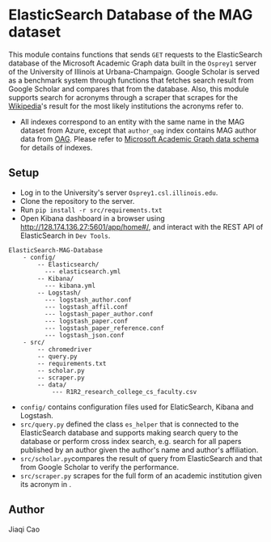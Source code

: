 # ElasticSearch Database of the MAG dataset
This module contains functions that sends `GET` requests to the ElasticSearch database of the Microsoft Academic Graph data built in the `Osprey1` server of the University of Illinois at Urbana-Champaign. Google Scholar is served as a benchmark system through functions that fetches search result from Google Scholar and compares that from the database. Also, this module supports search for acronyms through a scraper that scrapes for the [Wikipedia](https://en.wikipedia.org/wiki/Main_Page)'s result for the most likely institutions the acronyms refer to.
* All indexes correspond to an entity with the same name in the MAG dataset from Azure, except that ```author_oag``` index contains MAG author data from [OAG](https://www.microsoft.com/en-us/research/project/open-academic-graph/). Please refer to [Microsoft Academic Graph data schema](https://docs.microsoft.com/en-us/academic-services/graph/reference-data-schema) for details of indexes.
## Setup
* Log in to the University's server ```Osprey1.csl.illinois.edu```.
* Clone the repository to the server.
* Run ```pip install -r src/requirements.txt```
* Open Kibana dashboard in a browser using http://128.174.136.27:5601/app/home#/, and interact with the REST API of ElasticSearch in `Dev Tools`.

```
ElasticSearch-MAG-Database
    - config/ 
        -- Elasticsearch/
          --- elasticsearch.yml
        -- Kibana/
          --- kibana.yml
        -- Logstash/
          --- logstash_author.conf
          --- logstash_affil.conf
          --- logstash_paper_author.conf
          --- logstash_paper.conf
          --- logstash_paper_reference.conf
          --- logstash_json.conf 
    - src/
        -- chromedriver
        -- query.py
        -- requirements.txt
        -- scholar.py
        -- scraper.py
        -- data/
            --- R1R2_research_college_cs_faculty.csv
```
* ```config/``` contains configuration files used for ElaticSearch, Kibana and Logstash.
* ```src/query.py``` defined the class ```es_helper``` that is connected to the ElasticSearch database and supports making search query to the database or perform cross index search, e.g. search for all papers published by an author given the author's name and author's affiliation. 
* ```src/scholar.py```compares the result of query from ElasticSearch and that from Google Scholar to verify the performance.
* ```src/scraper.py``` scrapes for the full form of an academic institution given its acronym in . 
## Author
Jiaqi Cao
